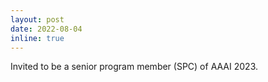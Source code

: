 ```yaml
---
layout: post
date: 2022-08-04
inline: true
---
```


Invited to be a senior program member (SPC) of AAAI 2023.